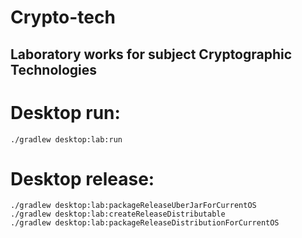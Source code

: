 # Crypto-tech
## Laboratory works for subject Cryptographic Technologies

# Desktop run:
```shell
./gradlew desktop:lab:run
```

# Desktop release:
```shell
./gradlew desktop:lab:packageReleaseUberJarForCurrentOS
./gradlew desktop:lab:createReleaseDistributable
./gradlew desktop:lab:packageReleaseDistributionForCurrentOS
```
